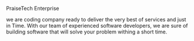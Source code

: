 PraiseTech Enterprise

we are coding company ready to deliver the very best of services and just in Time.
With our team of experienced software developers, we are sure of building 
software that will solve your problem withing a short time. 
